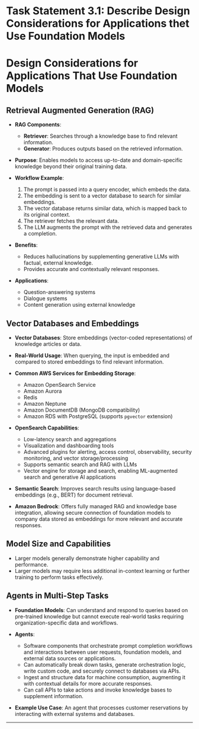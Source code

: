 # Task Statement 3.1: Describe Design Considerations for Applications thet Use Foundation Models

# Design Considerations for Applications That Use Foundation Models

## Retrieval Augmented Generation (RAG)

- **RAG Components**:
  - **Retriever**: Searches through a knowledge base to find relevant information.
  - **Generator**: Produces outputs based on the retrieved information.

- **Purpose**: Enables models to access up-to-date and domain-specific knowledge beyond their original training data.

- **Workflow Example**:
  1. The prompt is passed into a query encoder, which embeds the data.
  2. The embedding is sent to a vector database to search for similar embeddings.
  3. The vector database returns similar data, which is mapped back to its original context.
  4. The retriever fetches the relevant data.
  5. The LLM augments the prompt with the retrieved data and generates a completion.

- **Benefits**:
  - Reduces hallucinations by supplementing generative LLMs with factual, external knowledge.
  - Provides accurate and contextually relevant responses.

- **Applications**:
  - Question-answering systems
  - Dialogue systems
  - Content generation using external knowledge

## Vector Databases and Embeddings

- **Vector Databases**: Store embeddings (vector-coded representations) of knowledge articles or data.
- **Real-World Usage**: When querying, the input is embedded and compared to stored embeddings to find relevant information.
- **Common AWS Services for Embedding Storage**:
  - Amazon OpenSearch Service
  - Amazon Aurora
  - Redis
  - Amazon Neptune
  - Amazon DocumentDB (MongoDB compatibility)
  - Amazon RDS with PostgreSQL (supports `pgvector` extension)

- **OpenSearch Capabilities**:
  - Low-latency search and aggregations
  - Visualization and dashboarding tools
  - Advanced plugins for alerting, access control, observability, security monitoring, and vector storage/processing
  - Supports semantic search and RAG with LLMs
  - Vector engine for storage and search, enabling ML-augmented search and generative AI applications

- **Semantic Search**: Improves search results using language-based embeddings (e.g., BERT) for document retrieval.

- **Amazon Bedrock**: Offers fully managed RAG and knowledge base integration, allowing secure connection of foundation models to company data stored as embeddings for more relevant and accurate responses.

## Model Size and Capabilities

- Larger models generally demonstrate higher capability and performance.
- Larger models may require less additional in-context learning or further training to perform tasks effectively.

## Agents in Multi-Step Tasks

- **Foundation Models**: Can understand and respond to queries based on pre-trained knowledge but cannot execute real-world tasks requiring organization-specific data and workflows.
- **Agents**:
  - Software components that orchestrate prompt completion workflows and interactions between user requests, foundation models, and external data sources or applications.
  - Can automatically break down tasks, generate orchestration logic, write custom code, and securely connect to databases via APIs.
  - Ingest and structure data for machine consumption, augmenting it with contextual details for more accurate responses.
  - Can call APIs to take actions and invoke knowledge bases to supplement information.

- **Example Use Case**: An agent that processes customer reservations by interacting with external systems and databases.

---